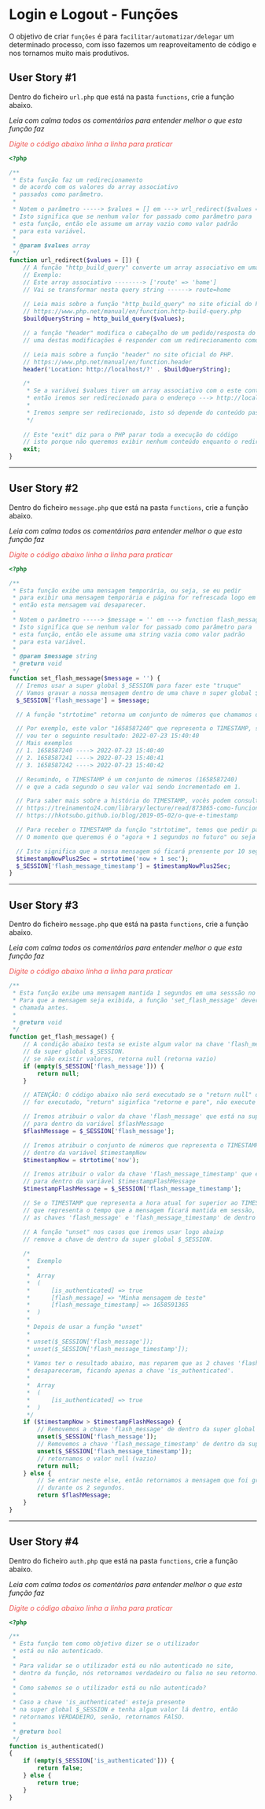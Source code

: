 Login e Logout - Funções
==============================

O objetivo de criar `funções` é para `facilitar/automatizar/delegar` um determinado processo, com isso fazemos um reaproveitamento de código e nos tornamos muito mais produtivos.

## User Story #1
Dentro do ficheiro `url.php` que está na pasta `functions`, crie a função abaixo.

*Leia com calma todos os comentários para entender melhor o que esta função faz*

<span style="color: #ef5350; font-size: 0.9rem">*Digite o código abaixo linha a linha para praticar*</span>

```php
<?php

/**
 * Esta função faz um redirecionamento
 * de acordo com os valores do array associativo
 * passados como parâmetro.
 * 
 * Notem o parâmetro -----> $values = [] em ---> url_redirect($values = []) {....
 * Isto significa que se nenhum valor for passado como parâmetro para
 * esta função, então ele assume um array vazio como valor padrão
 * para esta variável.
 * 
 * @param $values array
 */
function url_redirect($values = []) {
    // A função "http_build_query" converte um array associativo em uma query string
    // Exemplo: 
    // Este array associativo --------> ['route' => 'home']
    // Vai se transformar nesta query string ------> route=home
    
    // Leia mais sobre a função "http_build_query" no site oficial do PHP.
    // https://www.php.net/manual/en/function.http-build-query.php
    $buildQueryString = http_build_query($values);

    // a função "header" modifica o cabeçalho de um pedido/resposta do servidor, ou seja,
    // uma destas modificações é responder com um redirecionamento como mostro no exemplo abaixo.

    // Leia mais sobre a função "header" no site oficial do PHP.
    // https://www.php.net/manual/en/function.header
    header('Location: http://localhost/?' . $buildQueryString);

    /*
     * Se a variávei $values tiver um array associativo com o este conteúdo ----> ['route' => 'dashboard']
     * então iremos ser redirecionado para o endereço ---> http://localhost/?route=dashboard
     * 
     * Iremos sempre ser redirecionado, isto só depende do conteúdo passado na nossa variavel $values.
     */
    
    // Este "exit" diz para o PHP parar toda a execução do código
    // isto porque não queremos exibir nenhum conteúdo enquanto o redirecionamento é feito.
    exit; 
}
```

---

## User Story #2
Dentro do ficheiro `message.php` que está na pasta `functions`, crie a função abaixo.

*Leia com calma todos os comentários para entender melhor o que esta função faz*

<span style="color: #ef5350; font-size: 0.9rem">*Digite o código abaixo linha a linha para praticar*</span>

```php
<?php

/**
 * Esta função exibe uma mensagem temporária, ou seja, se eu pedir 
 * para exibir uma mensagem temporária e página for refrescada logo em seguida,
 * então esta mensagem vai desaparecer.
 * 
 * Notem o parâmetro -----> $message = '' em ---> function flash_message($message = '') {....
 * Isto significa que se nenhum valor for passado como parâmetro para
 * esta função, então ele assume uma string vazia como valor padrão
 * para esta variável.
 * 
 * @param $message string
 * @return void
 */
function set_flash_message($message = '') {
  // Iremos usar a super global $_SESSION para fazer este "truque"
  // Vamos gravar a nossa mensagem dentro de uma chave n super global $_SESSION
  $_SESSION['flash_message'] = $message;

  // A função "strtotime" retorna um conjunto de números que chamamos de "TIMESTAMP"

  // Por exemplo, este valor "1658587240" que representa o TIMESTAMP, seu eu converter para uma DATA/HORA
  // vou ter o seguinte resultado: 2022-07-23 15:40:40
  // Mais exemplos
  // 1. 1658587240 ----> 2022-07-23 15:40:40
  // 2. 1658587241 ----> 2022-07-23 15:40:41
  // 3. 1658587242 ----> 2022-07-23 15:40:42

  // Resumindo, o TIMESTAMP é um conjunto de números (1658587240)
  // e que a cada segundo o seu valor vai sendo incrementado em 1.

  // Para saber mais sobre a história do TIMESTAMP, vocês podem consultar o link abaixo, é super interessante.
  // https://treinamento24.com/library/lecture/read/873865-como-funciona-o-timestamp
  // https://hkotsubo.github.io/blog/2019-05-02/o-que-e-timestamp

  // Para receber o TIMESTAMP da função "strtotime", temos que pedir para retornar o TIMESTAMP de algum momento no tempo.
  // O momento que queremos é o "agora + 1 segundos no futuro" ou seja o "now + 10 sec" ----> strtotime('now + 1 sec')

  // Isto significa que a nossa mensagem só ficará prensente por 10 segundos.
  $timestampNowPlus2Sec = strtotime('now + 1 sec');
  $_SESSION['flash_message_timestamp'] = $timestampNowPlus2Sec;
}
```

---

## User Story #3
Dentro do ficheiro `message.php` que está na pasta `functions`, crie a função abaixo.

*Leia com calma todos os comentários para entender melhor o que esta função faz*

<span style="color: #ef5350; font-size: 0.9rem">*Digite o código abaixo linha a linha para praticar*</span>

```php
/**
 * Esta função exibe uma mensagem mantida 1 segundos em uma sesssão no servidor.
 * Para que a mensagem seja exibida, a função 'set_flash_message' deverá ser
 * chamada antes.
 * 
 * @return void
 */
function get_flash_message() {
    // A condição abaixo testa se existe algum valor na chave 'flash_message'
    // da super global $_SESSION.
    // se não existir valores, retorna null (retorna vazio)
    if (empty($_SESSION['flash_message'])) {
        return null;
    }

    // ATENÇÃO: O código abaixo não será executado se o "return null" da condição acima
    // for executado, "return" siginfica "retorne e pare", não execute as linhas abaixo.

    // Iremos atribuir o valor da chave 'flash_message' que está na super global $_SESSION.
    // para dentro da variável $flashMessage
    $flashMessage = $_SESSION['flash_message'];

    // Iremos atribuir o conjunto de números que representa o TIMESTAMP deste exacto momento
    // dentro da variável $timestampNow
    $timestampNow = strtotime('now');

    // Iremos atribuir o valor da chave 'flash_message_timestamp' que está na super global $_SESSION.
    // para dentro da variável $timestampFlashMessage
    $timestampFlashMessage = $_SESSION['flash_message_timestamp'];

    // Se o TIMESTAMP que representa a hora atual for superior ao TIMESTAMP
    // que representa o tempo que a mensagem ficará mantida em sessão, então iremos removemos
    // as chaves 'flash_message' e 'flash_message_timestamp' de dentro da super global $_SESSION.

    // A função "unset" nos casos que iremos usar logo abaixp
    // remove a chave de dentro da super global $_SESSION.
        
    /*
     *  Exemplo
     * 
     *  Array
     *  (
     *      [is_authenticated] => true
     *      [flash_message] => "Minha mensagem de teste"
     *      [flash_message_timestamp] => 1658591365
     *  )
     * 
     * Depois de usar a função "unset"
     *
     * unset($_SESSION['flash_message']);
     * unset($_SESSION['flash_message_timestamp']);
     * 
     * Vamos ter o resultado abaixo, mas reparem que as 2 chaves 'flash_message' e 'flash_message_timestamp'
     * desapareceram, ficando apenas a chave 'is_authenticated'.
     * 
     *  Array
     *  (
     *      [is_authenticated] => true
     *  )
     */
    if ($timestampNow > $timestampFlashMessage) {
        // Removemos a chave 'flash_message' de dentro da super global $_SESSION.
        unset($_SESSION['flash_message']);
        // Removemos a chave 'flash_message_timestamp' de dentro da super global $_SESSION.
        unset($_SESSION['flash_message_timestamp']);
        // retornamos o valor null (vazio)
        return null;
    } else {
        // Se entrar neste else, então retornamos a mensagem que foi gravada em sessão no servidor
        // durante os 2 segundos.
        return $flashMessage;
    }
}
```

---

## User Story #4
Dentro do ficheiro `auth.php` que está na pasta `functions`, crie a função abaixo.

*Leia com calma todos os comentários para entender melhor o que esta função faz*

<span style="color: #ef5350; font-size: 0.9rem">*Digite o código abaixo linha a linha para praticar*</span>

```php
<?php

/**
 * Esta função tem como objetivo dizer se o utilizador
 * está ou não autenticado.
 * 
 * Para validar se o utilizador está ou não autenticado no site,
 * dentro da função, nós retornamos verdadeiro ou falso no seu retorno.
 * 
 * Como sabemos se o utilizador está ou não autenticado?
 * 
 * Caso a chave 'is_authenticated' esteja presente
 * na super global $_SESSION e tenha algum valor lá dentro, então
 * retornamos VERDADEIRO, senão, retornamos FAlSO.
 * 
 * @return bool
 */
function is_authenticated()
{
    if (empty($_SESSION['is_authenticated'])) {
        return false;
    } else {
        return true;
    }
}
```